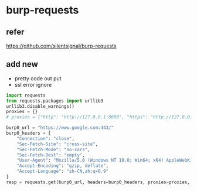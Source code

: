 # burp-requests
## refer
https://github.com/silentsignal/burp-requests
## add new
- pretty code out put
- ssl error ignore
```python
import requests
from requests.packages import urllib3
urllib3.disable_warnings()
proxies = {}
# proxies = {"http": "http://127.0.0.1:8080", "https": "http://127.0.0.1:8080"}

burp0_url = "https://www.google.com:443/"
burp0_headers = {
    "Connection": "close",
    "Sec-Fetch-Site": "cross-site",
    "Sec-Fetch-Mode": "no-cors",
    "Sec-Fetch-Dest": "empty",
    "User-Agent": "Mozilla/5.0 (Windows NT 10.0; Win64; x64) AppleWebKit/537.36 (KHTML, like Gecko) Chrome/87.0.4280.66 Safari/537.36",
    "Accept-Encoding": "gzip, deflate",
    "Accept-Language": "zh-CN,zh;q=0.9"
}
resp = requests.get(burp0_url, headers=burp0_headers, proxies=proxies, verify=False)
```